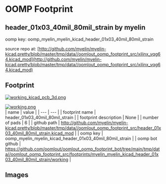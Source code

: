 # OOMP Footprint  
## header_01x03_40mil_80mil_strain  by myelin  
  
oomp key: oomp_myelin_myelin_kicad_header_01x03_40mil_80mil_strain  
  
source repo at: [http://github.com/myelin/myelin-kicad.pretty/blob/master/tmp/data//oomlout_oomp_footprint_src/xilinx_vqg64.kicad_mod](http://github.com/myelin/myelin-kicad.pretty/blob/master/tmp/data//oomlout_oomp_footprint_src/xilinx_vqg64.kicad_mod)  
## Footprint  
  
[![working_kicad_pcb_3d.png](working_kicad_pcb_3d_600.png)](working_kicad_pcb_3d.png)  
  
[![working.png](working_600.png)](working.png)  
| name | value | 
| --- | --- | 
| footprint name | header_01x03_40mil_80mil_strain | 
| footprint description | None | 
| number of pads | 6 | 
| github path | http://github.com/myelin/myelin-kicad.pretty/blob/master/tmp/data//oomlout_oomp_footprint_src/header_01x03_40mil_80mil_strain.kicad_mod | 
| oomp key | oomp_myelin_myelin_kicad_header_01x03_40mil_80mil_strain | 
| oomp bot github | https://github.com/oomlout/oomlout_oomp_footprint_bot/tree/main/tmp/data//oomlout_oomp_footprint_src/footprints/myelin_myelin_kicad_header_01x03_40mil_80mil_strain/working | 
## Images  
